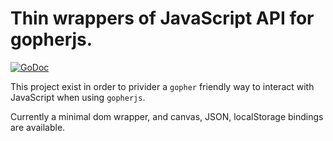 # Thin wrappers of JavaScript API for gopherjs.

[![GoDoc](https://godoc.org/github.com/Archs/js?status.svg)](https://godoc.org/github.com/Archs/js)

This project exist in order to privider a `gopher` friendly way to interact 
with JavaScript when using `gopherjs`.

Currently a minimal dom wrapper, and canvas, JSON, localStorage bindings are 
available.
